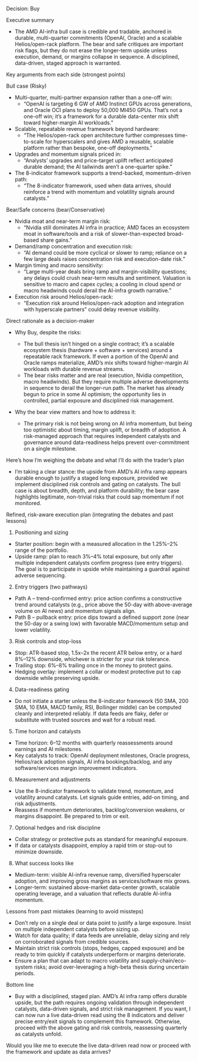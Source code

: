 Decision: Buy

Executive summary
- The AMD AI-infra bull case is credible and tradable, anchored in durable, multi-quarter commitments (OpenAI, Oracle) and a scalable Helios/open-rack platform. The bear and safe critiques are important risk flags, but they do not erase the longer-term upside unless execution, demand, or margins collapse in sequence. A disciplined, data-driven, staged approach is warranted.

Key arguments from each side (strongest points)

Bull case (Risky)
- Multi-quarter, multi-partner expansion rather than a one-off win:
  - “OpenAI is targeting 6 GW of AMD Instinct GPUs across generations, and Oracle OCI plans to deploy 50,000 MI450 GPUs. That’s not a one-off win; it’s a framework for a durable data-center mix shift toward higher-margin AI workloads.”
- Scalable, repeatable revenue framework beyond hardware:
  - “The Helios/open-rack open architecture further compresses time-to-scale for hyperscalers and gives AMD a reusable, scalable platform rather than bespoke, one-off deployments.”
- Upgrades and momentum signals priced in:
  - “Analysts’ upgrades and price-target uplift reflect anticipated durable demand; the AI tailwinds aren’t a one-quarter spike.”
- The 8-indicator framework supports a trend-backed, momentum-driven path:
  - “The 8-indicator framework, used when data arrives, should reinforce a trend with momentum and volatility signals around catalysts.”

Bear/Safe concerns (bear/Conservative)
- Nvidia moat and near-term margin risk:
  - “Nvidia still dominates AI infra in practice; AMD faces an ecosystem moat in software/tools and a risk of slower-than-expected broad-based share gains.”
- Demand/ramp concentration and execution risk:
  - “AI demand could be more cyclical or slower to ramp; reliance on a few large deals raises concentration risk and execution-date risk.”
- Margin timing and macro sensitivity:
  - “Large multi-year deals bring ramp and margin-visibility questions; any delays could crush near-term results and sentiment. Valuation is sensitive to macro and capex cycles; a cooling in cloud spend or macro headwinds could derail the AI-infra growth narrative.”
- Execution risk around Helios/open-rack:
  - “Execution risk around Helios/open-rack adoption and integration with hyperscale partners” could delay revenue visibility.

Direct rationale as a decision-maker
- Why Buy, despite the risks:
  - The bull thesis isn’t hinged on a single contract; it’s a scalable ecosystem thesis (hardware + software + services) around a repeatable rack framework. If even a portion of the OpenAI and Oracle ramps materialize, AMD’s mix shifts toward higher-margin AI workloads with durable revenue streams.
  - The bear risks matter and are real (execution, Nvidia competition, macro headwinds). But they require multiple adverse developments in sequence to derail the longer-run path. The market has already begun to price in some AI optimism; the opportunity lies in controlled, partial exposure and disciplined risk management.

- Why the bear view matters and how to address it:
  - The primary risk is not being wrong on AI infra momentum, but being too optimistic about timing, margin uplift, or breadth of adoption. A risk-managed approach that requires independent catalysts and governance around data-readiness helps prevent over-commitment on a single milestone.

Here’s how I’m weighing the debate and what I’ll do with the trader’s plan
- I’m taking a clear stance: the upside from AMD’s AI infra ramp appears durable enough to justify a staged long exposure, provided we implement disciplined risk controls and gating on catalysts. The bull case is about breadth, depth, and platform durability; the bear case highlights legitimate, non-trivial risks that could sap momentum if not monitored.

Refined, risk-aware execution plan (integrating the debates and past lessons)

1) Positioning and sizing
- Starter position: begin with a measured allocation in the 1.25%–2% range of the portfolio.
- Upside ramp: plan to reach 3%–4% total exposure, but only after multiple independent catalysts confirm progress (see entry triggers). The goal is to participate in upside while maintaining a guardrail against adverse sequencing.

2) Entry triggers (two pathways)
- Path A – trend-confirmed entry: price action confirms a constructive trend around catalysts (e.g., price above the 50-day with above-average volume on AI news) and momentum signals align.
- Path B – pullback entry: price dips toward a defined support zone (near the 50-day or a swing low) with favorable MACD/momentum setup and lower volatility.

3) Risk controls and stop-loss
- Stop: ATR-based stop, 1.5x–2x the recent ATR below entry, or a hard 8%–12% downside, whichever is stricter for your risk tolerance.
- Trailing stop: 6%–8% trailing once in the money to protect gains.
- Hedging overlay: implement a collar or modest protective put to cap downside while preserving upside.

4) Data-readiness gating
- Do not initiate a starter unless the 8-indicator framework (50 SMA, 200 SMA, 10 EMA, MACD family, RSI, Bollinger middle) can be computed cleanly and interpreted reliably. If data feeds are flaky, defer or substitute with trusted sources and wait for a robust read.

5) Time horizon and catalysts
- Time horizon: 6–12 months with quarterly reassessments around earnings and AI milestones.
- Key catalysts to track: OpenAI deployment milestones, Oracle progress, Helios/rack adoption signals, AI infra bookings/backlog, and any software/services margin improvement indicators.

6) Measurement and adjustments
- Use the 8-indicator framework to validate trend, momentum, and volatility around catalysts. Let signals guide entries, add-on timing, and risk adjustments.
- Reassess if momentum deteriorates, backlog/conversion weakens, or margins disappoint. Be prepared to trim or exit.

7) Optional hedges and risk discipline
- Collar strategy or protective puts as standard for meaningful exposure.
- If data or catalysts disappoint, employ a rapid trim or stop-out to minimize downside.

8) What success looks like
- Medium-term: visible AI-infra revenue ramp, diversified hyperscaler adoption, and improving gross margins as services/software mix grows.
- Longer-term: sustained above-market data-center growth, scalable operating leverage, and a valuation that reflects durable AI-infra momentum.

Lessons from past mistakes (learning to avoid missteps)
- Don’t rely on a single deal or data point to justify a large exposure. Insist on multiple independent catalysts before sizing up.
- Watch for data quality; if data feeds are unreliable, delay sizing and rely on corroborated signals from credible sources.
- Maintain strict risk controls (stops, hedges, capped exposure) and be ready to trim quickly if catalysts underperform or margins deteriorate.
- Ensure a plan that can adapt to macro volatility and supply-chain/eco-system risks; avoid over-leveraging a high-beta thesis during uncertain periods.

Bottom line
- Buy with a disciplined, staged plan. AMD’s AI infra ramp offers durable upside, but the path requires ongoing validation through independent catalysts, data-driven signals, and strict risk management. If you want, I can now run a live data-driven read using the 8 indicators and deliver precise entry/exit signals to complement this framework. Otherwise, proceed with the above gating and risk controls, reassessing quarterly as catalysts unfold.

Would you like me to execute the live data-driven read now or proceed with the framework and update as data arrives?